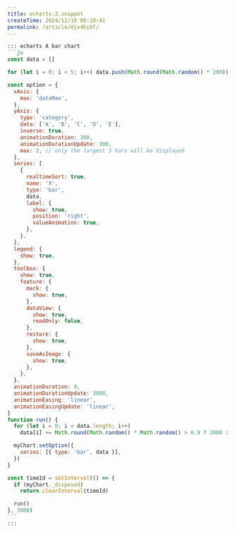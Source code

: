 ```yaml
---
title: echarts-2.snippet
createTime: 2024/12/10 09:10:41
permalink: /article/djv4hi6f/
---
```

````md
::: echarts A bar chart
```js
const data = []

for (let i = 0; i < 5; i++) data.push(Math.round(Math.random() * 200))

const option = {
  xAxis: {
    max: 'dataMax',
  },
  yAxis: {
    type: 'category',
    data: ['A', 'B', 'C', 'D', 'E'],
    inverse: true,
    animationDuration: 300,
    animationDurationUpdate: 300,
    max: 2, // only the largest 3 bars will be displayed
  },
  series: [
    {
      realtimeSort: true,
      name: 'X',
      type: 'bar',
      data,
      label: {
        show: true,
        position: 'right',
        valueAnimation: true,
      },
    },
  ],
  legend: {
    show: true,
  },
  toolbox: {
    show: true,
    feature: {
      mark: {
        show: true,
      },
      dataView: {
        show: true,
        readOnly: false,
      },
      restore: {
        show: true,
      },
      saveAsImage: {
        show: true,
      },
    },
  },
  animationDuration: 0,
  animationDurationUpdate: 3000,
  animationEasing: 'linear',
  animationEasingUpdate: 'linear',
}
function run() {
  for (let i = 0; i < data.length; i++)
    data[i] += Math.round(Math.random() * Math.random() > 0.9 ? 2000 : 200)

  myChart.setOption({
    series: [{ type: 'bar', data }],
  })
}

const timeId = setInterval(() => {
  if (myChart._disposed)
    return clearInterval(timeId)

  run()
}, 3000)
```
:::
````
